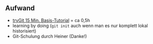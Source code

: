 ##  Aufwand

- [tryGit 15 Min. Basis-Tutorial](https://try.github.io/) = ca 0,5h
- learning by doing (`git init` auch wenn man es nur komplett lokal historisiert)
- Git-Schulung durch Heiner (Danke!)
